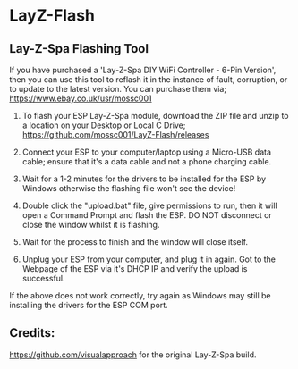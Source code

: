 # LayZ-Flash
## Lay-Z-Spa Flashing Tool

If you have purchased a 'Lay-Z-Spa DIY WiFi Controller - 6-Pin Version', then you can use this tool to reflash it in the instance of fault, corruption, or to update to the latest version. You can purchase them via; https://www.ebay.co.uk/usr/mossc001

1. To flash your ESP Lay-Z-Spa module, download the ZIP file and unzip to a location on your Desktop or Local C Drive; https://github.com/mossc001/LayZ-Flash/releases

2. Connect your ESP to your computer/laptop using a Micro-USB data cable; ensure that it's a data cable and not a phone charging cable.

3. Wait for a 1-2 minutes for the drivers to be installed for the ESP by Windows otherwise the flashing file won't see the device!

4. Double click the "upload.bat" file, give permissions to run, then it will open a Command Prompt and flash the ESP. DO NOT disconnect or close the window whilst it is flashing.

5. Wait for the process to finish and the window will close itself.

6. Unplug your ESP from your computer, and plug it in again. Got to the Webpage of the ESP via it's DHCP IP and verify the upload is successful.

If the above does not work correctly, try again as Windows may still be installing the drivers for the ESP COM port.

## Credits:
https://github.com/visualapproach for the original Lay-Z-Spa build.
